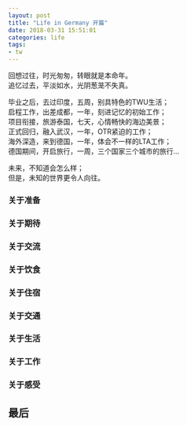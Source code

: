 ```yaml
---
layout: post
title: "Life in Germany 开篇"
date: 2018-03-31 15:51:01
categories: life
tags: 
- tw
---
```


回想过往，时光匆匆，转眼就是本命年。  
追忆过去，平淡如水，光阴葱茏不失真。 

<!-- more -->
毕业之后，去过印度，五周，别具特色的TWU生活；   
启程工作，出差成都，一年，刻进记忆的初始工作；   
项目衔接，旅游泰国，七天，心情畅快的海边美景；   
正式回归，融入武汉，一年，OTR紧迫的工作；  
海外深造，来到德国，一年，体会不一样的LTA工作；  
德国期间，开启旅行，一周，三个国家三个城市的旅行...

未来，不知道会怎么样；  
但是，未知的世界更令人向往。  

### 关于准备

### 关于期待

### 关于交流

### 关于饮食

### 关于住宿

### 关于交通

### 关于生活

### 关于工作

### 关于感受

## 最后
